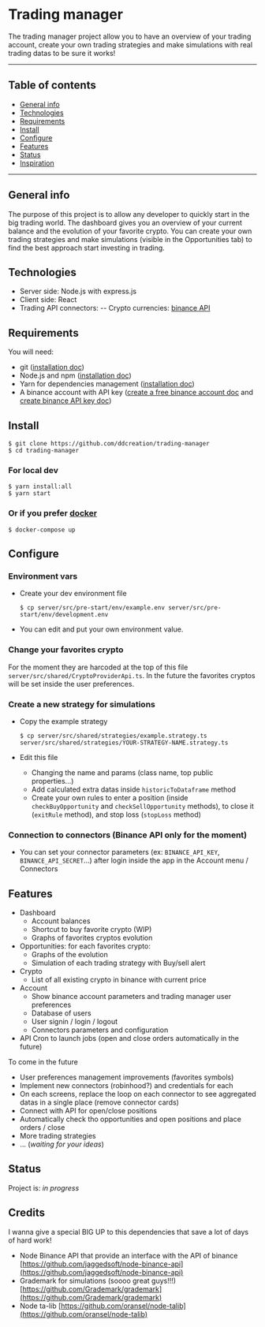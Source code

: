 # Trading manager

The trading manager project allow you to have an overview of your trading account, create your own trading strategies and make simulations with real trading datas to be sure it works!

---

## Table of contents

- [General info](#general-info)
- [Technologies](#technologies)
- [Requirements](#requirements)
- [Install](#install)
- [Configure](#configure)
- [Features](#features)
- [Status](#status)
- [Inspiration](#inspiration)

---

## General info

The purpose of this project is to allow any developer to quickly start in the big trading world. The dashboard gives you an overview of your current balance and the evolution of your favorite crypto. You can create your own trading strategies and make simulations (visible in the Opportunities tab) to find the best approach start investing in trading.

## Technologies

- Server side: Node.js with express.js
- Client side: React
- Trading API connectors:
  -- Crypto currencies: [binance API](https://binance-docs.github.io/apidocs/spot/en/)

## Requirements

You will need:

- git ([installation doc](https://git-scm.com/book/en/v2/Getting-Started-Installing-Git))
- Node.js and npm ([installation doc](https://docs.npmjs.com/downloading-and-installing-node-js-and-npm))
- Yarn for dependencies management ([installation doc](https://classic.yarnpkg.com/en/docs/install/))
- A binance account with API key ([create a free binance account doc](https://www.binance.com/en-AU/support/faq/115003764911) and [create binance API key doc](https://www.binance.com/en/support/faq/360002502072-How-to-create-API))

## Install

    $ git clone https://github.com/ddcreation/trading-manager
    $ cd trading-manager

### For local dev

    $ yarn install:all
    $ yarn start

### Or if you prefer [docker](https://www.docker.com)

    $ docker-compose up

## Configure

### Environment vars

- Create your dev environment file

      $ cp server/src/pre-start/env/example.env server/src/pre-start/env/development.env

- You can edit and put your own environment value.

### Change your favorites crypto

For the moment they are harcoded at the top of this file `server/src/shared/CryptoProviderApi.ts`. In the future the favorites cryptos will be set inside the user preferences.

### Create a new strategy for simulations

- Copy the example strategy

      $ cp server/src/shared/strategies/example.strategy.ts server/src/shared/strategies/YOUR-STRATEGY-NAME.strategy.ts

- Edit this file
  - Changing the name and params (class name, top public properties...)
  - Add calculated extra datas inside `historicToDataframe` method
  - Create your own rules to enter a position (inside `checkBuyOpportunity` and `checkSellOpportunity` methods), to close it (`exitRule` method), and stop loss (`stopLoss` method)

### Connection to connectors (Binance API only for the moment)

- You can set your connector parameters (ex: `BINANCE_API_KEY`, `BINANCE_API_SECRET`...) after login inside the app in the Account menu / Connectors

## Features

- Dashboard
  - Account balances
  - Shortcut to buy favorite crypto (WIP)
  - Graphs of favorites cryptos evolution
- Opportunities: for each favorites crypto:
  - Graphs of the evolution
  - Simulation of each trading strategy with Buy/sell alert
- Crypto
  - List of all existing crypto in binance with current price
- Account
  - Show binance account parameters and trading manager user preferences
  - Database of users
  - User signin / login / logout
  - Connectors parameters and configuration
- API Cron to launch jobs (open and close orders automatically in the future)

To come in the future

- User preferences management improvements (favorites symbols)
- Implement new connectors (robinhood?) and credentials for each
- On each screens, replace the loop on each connector to see aggregated datas in a single place (remove connector cards)
- Connect with API for open/close positions
- Automatically check tho opportunities and open positions and place orders / close
- More trading strategies
- ... (_waiting for your ideas_)

## Status

Project is: _in progress_

## Credits

I wanna give a special BIG UP to this dependencies that save a lot of days of hard work!

- Node Binance API that provide an interface with the API of binance [https://github.com/jaggedsoft/node-binance-api](https://github.com/jaggedsoft/node-binance-api)
- Grademark for simulations (soooo great guys!!!) [https://github.com/Grademark/grademark](https://github.com/Grademark/grademark)
- Node ta-lib [https://github.com/oransel/node-talib](https://github.com/oransel/node-talib)
